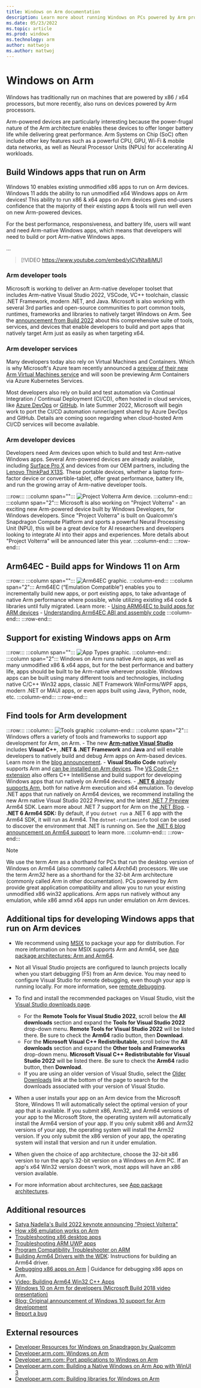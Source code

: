 ```yaml
---
title: Windows on Arm documentation
description: Learn more about running Windows on PCs powered by Arm processors. Find guidance on how to build Windows apps for Arm64 devices or iteratively update your existing Windows app to take advantage of Arm64 native capabilities.
ms.date: 05/23/2022
ms.topic: article
ms.prod: windows
ms.technology: arm
author: mattwojo
ms.author: mattwoj
---
```


# Windows on Arm

Windows has traditionally run on machines that are powered by x86 / x64 processors, but more recently, also runs on devices powered by Arm processors.

Arm-powered devices are particularly interesting because the power-frugal nature of the Arm architecture enables these devices to offer longer battery life while delivering great performance. Arm Systems on Chip (SoC) often include other key features such as a powerful CPU, GPU, Wi-Fi & mobile data networks, as well as Neural Processor Units (NPUs) for accelerating AI workloads.

## Build Windows apps that run on Arm

Windows 10 enables existing unmodified x86 apps to run on Arm devices. Windows 11 adds the ability to run unmodified x64 Windows apps on Arm devices! This ability to run x86 & x64 apps on Arm devices gives end-users confidence that the majority of their existing apps & tools will run well even on new Arm-powered devices.

For the best performance, responsiveness, and battery life, users will want and need Arm-native Windows apps, which means that developers will need to build or port Arm-native Windows apps.

...
> [!VIDEO https://www.youtube.com/embed/yICVNta8jMU]

### Arm developer tools

Microsoft is working to deliver an Arm-native developer toolset that includes Arm-native Visual Studio 2022, VSCode, VC++ toolchain, classic .NET Framework, modern .NET, and Java. Microsoft is also working with several 3rd parties and open-source communities to port common tools, runtimes, frameworks and libraries to natively target Windows on Arm. See the [announcement from Build 2022](https://blogs.windows.com/windowsdeveloper/2022/05/24/create-next-generation-experiences-at-scale-with-windows/) about this comprehensive suite of tools, services, and devices that enable developers to build and port apps that natively target Arm just as easily as when targeting x64.

### Arm developer services

Many developers today also rely on Virtual Machines and Containers. Which is why Microsoft's Azure team recently announced a [preview of their new Arm Virtual Machines service](https://azure.microsoft.com/blog/now-in-preview-azure-virtual-machines-with-ampere-altra-armbased-processors/) and will soon be previewing Arm Containers via Azure Kubernetes Services.

Most developers also rely on build and test automation via Continual Integration / Continual Deployment (CI/CD), often hosted in cloud services, like [Azure DevOps](/azure/architecture/example-scenario/apps/devops-dotnet-webapp) or [GitHub](https://resources.github.com/ci-cd/). In late Summer 2022, Microsoft will begin work to port the CI/CD automation runner/agent shared by Azure DevOps and GitHub. Details are coming soon regarding when cloud-hosted Arm CI/CD services will become available.

### Arm developer devices

Developers need Arm devices upon which to build and test Arm-native Windows apps. Several Arm-powered devices are already available, including [Surface Pro X](https://www.microsoft.com/surface/prox) and devices from our OEM partners, including the [Lenovo ThinkPad X13S](https://www.lenovo.com/us/en/p/coming-soon/thinkpad-x13s-13-inch-wos/len101t0019). These portable devices, whether a laptop form-factor device or convertible-tablet, offer great performance, battery life, and run the growing array of Arm-native developer tools.

:::row:::
    :::column span="":::
       ![Project Volterra Arm device.](./images/project-volterra-device2.png)
    :::column-end:::
    :::column span="2":::
        Microsoft is also working on "Project Volterra" - an exciting new Arm-powered device built by Windows Developers, for Windows developers. Since "Project Volterra" is built on Qualcomm's Snapdragon Compute Platform and sports a powerful Neural Processing Unit (NPU), this will be a great device for AI researchers and developers looking to integrate AI into their apps and experiences. More details about "Project Volterra" will be announced later this year.
    :::column-end:::
:::row-end:::

## Arm64EC - Build apps for Windows 11 on Arm

:::row:::
    :::column span="":::
       ![Arm64EC graphic.](./images/arm64ec.png)
    :::column-end:::
    :::column span="2":::
        Arm64EC (“Emulation Compatible”) enables you to incrementally build new apps, or port existing apps, to take advantage of native Arm performance where possible, while utilizing existing x64 code & libraries until fully migrated. Learn more:
        - [Using ARM64EC to build apps for ARM devices](./arm64ec.md)
        - [Understanding Arm64EC ABI and assembly code](./arm64ec-abi.md)
    :::column-end:::
:::row-end:::

## Support for existing Windows apps on Arm

:::row:::
    :::column span="":::
       ![App Types graphic.](./images/app-types.png)
    :::column-end:::
    :::column span="2":::
        Windows on Arm runs native Arm apps, as well as many unmodified x86 & x64 apps, but for the best performance and battery life, apps should be built to be Arm-native wherever possible. Windows apps can be built using many different tools and technologies, including native C/C++ Win32 apps, classic .NET Framework WinForms/WPF apps, modern .NET or MAUI apps, or even apps built using Java, Python, node, etc.
    :::column-end:::
:::row-end:::

## Find tools for Arm development

:::row:::
    :::column:::
       ![Tools graphic](./images/arm-tools.png)
    :::column-end:::
    :::column span="2":::
        Windows offers a variety of tools and frameworks to support app development for Arm, on Arm.
        - The new **[Arm-native Visual Studio](/visualstudio/install/visual-studio-on-arm-devices)** includes **Visual C++**, **.NET & .NET Framework** and **Java** and will enable developers to natively build and debug Arm apps on Arm-based devices. Learn more in the [blog announcement](https://devblogs.microsoft.com/visualstudio/arm64-visual-studio/).
        - **Visual Studio Code** natively supports Arm and [can be installed on Arm devices](https://code.visualstudio.com/#alt-downloads). The [VS Code C++ extension](https://marketplace.visualstudio.com/items?itemName=ms-vscode.cpptools) also offers C++ IntelliSense and build support for developing Windows apps that run natively on Arm64 devices.
        - [**.NET 6** already supports Arm](/dotnet/core/whats-new/dotnet-6#arm64-support), both for native Arm execution and x64 emulation. To develop .NET apps that run natively on Arm64 devices, we recommend installing the new Arm native Visual Studio 2022 Preview, and the latest [.NET 7 Preview](https://dotnet.microsoft.com/download/dotnet/7.0) Arm64 SDK. Learn more about .NET 7 support for Arm on the [.NET Blog](https://devblogs.microsoft.com/dotnet/).
        - **.NET 6 Arm64 SDK:** By default, if you `dotnet run` a .NET 6 app with the Arm64 SDK, it will run as Arm64. The `dotnet-runtimeinfo` tool can be used to discover the environment that .NET is running on. See the [.NET 6 blog announcement on Arm64 support](https://devblogs.microsoft.com/dotnet/announcing-net-6/#windows-arm64) to learn more.
    :::column-end:::
:::row-end:::

> [!NOTE]
> We use the term *Arm* as a shorthand for PCs that run the desktop version of Windows on Arm64 (also commonly called *AArch64*) processors.  We use the term *Arm32* here as a shorthand for the 32-bit Arm architecture (commonly called *Arm* in other documentation). PCs powered by Arm provide great application compatibility and allow you to run your existing unmodified x86 win32 applications. Arm apps run natively without any emulation, while x86 amnd x64 apps run under emulation on Arm devices.

## Additional tips for developing Windows apps that run on Arm devices

- We recommend using [MSIX](/windows/msix/overview/) to package your app for distribution. For more information on how MSIX supports Arm and Arm64, see [App package architectures: Arm and Arm64](/windows/msix/package/device-architecture#arm-and-arm64).

- Not all Visual Studio projects are configured to launch projects locally when you start debugging (F5) from an Arm device. You may need to configure Visual Studio for remote debugging, even though your app is running locally. For more information, see [remote debugging](/visualstudio/debugger/remote-debugging).

- To find and install the recommended packages on Visual Studio, visit the [Visual Studio downloads page](https://visualstudio.microsoft.com/downloads/).
  - For the **Remote Tools for Visual Studio 2022**, scroll below the **All downloads** section and expand the **Tools for Visual Studio 2022** drop-down menu. **Remote Tools for Visual Studio 2022** will be listed there. Be sure to check the **Arm64** radio button, then **Download**.
  - For the **Microsoft Visual C++ Redistributable**, scroll below the **All downloads** section and expand the **Other tools and Frameworks** drop-down menu. **Microsoft Visual C++ Redistributable for Visual Studio 2022** will be listed there. Be sure to check the **Arm64** radio button, then **Download**.
  - If you are using an older version of Visual Studio, select the [Older Downloads](https://visualstudio.microsoft.com/vs/older-downloads/) link at the bottom of the page to search for the downloads associated with your version of Visual Studio.

- When a user installs your app on an Arm device from the Microsoft Store, Windows 11 will automatically select the optimal version of your app that is available. If you submit x86, Arm32, and Arm64 versions of your app to the Microsoft Store, the operating system will automatically install the Arm64 version of your app. If you only submit x86 and Arm32 versions of your app, the operating system will install the Arm32 version. If you only submit the x86 version of your app, the operating system will install that version and run it under emulation.
- When given the choice of app architecture, choose the 32-bit x86 version to run the app's 32-bit version on a Windows on Arm PC. If an app's x64 Win32 version doesn't work, most apps will have an x86 version available.
- For more information about architectures, see [App package architectures](/windows/msix/package/device-architecture).

## Additional resources

- [Satya Nadella's Build 2022 keynote announcing "Project Volterra"](https://youtu.be/BmGiJDeIiY0?t=63)
- [How x86 emulation works on Arm](./apps-on-arm-x86-emulation.md)
- [Troubleshooting x86 desktop apps](./apps-on-arm-troubleshooting-x86.md)
- [Troubleshooting ARM UWP apps](./apps-on-arm-troubleshooting-arm32.md)
- [Program Compatibility Troubleshooter on ARM](./apps-on-arm-program-compat-troubleshooter.md)
- [Building Arm64 Drivers with the WDK](/windows-hardware/drivers/develop/building-arm64-drivers): Instructions for building an Arm64 driver.
- [Debugging x86 apps on Arm](/windows-hardware/drivers/debugger/debugging-arm64) | Guidance for debugging x86 apps on Arm.
- [Video: Building Arm64 Win32 C++ Apps](https://www.youtube.com/watch?v=OZtVBDeVqCE)
- [Windows 10 on Arm for developers (Microsoft Build 2018 video presentation)](/events/build-2018/brk2438)
- [Blog: Original announcement of Windows 10 support for Arm development](https://blogs.windows.com/windowsdeveloper/2018/11/15/official-support-for-windows-10-on-arm-development/)
- [Report a bug](mailto:woafeedback@microsoft.com)

## External resources

- [Developer Resources for Windows on Snapdragon by Qualcomm](https://developer.qualcomm.com/hardware/windows-on-snapdragon/developer-resources)
- [Developer.arm.com: Windows on Arm](https://developer.arm.com/solutions/os/windows-on-arm)
- [Developer.arm.com: Port applications to Windows on Arm ](https://developer.arm.com/documentation/102341/0400/Overview)
- [Developer.arm.com: Building a Native Windows on Arm App with WinUI 3](https://developer.arm.com/documentation/102767/0100/)
- [Developer.arm.com: Building libraries for Windows on Arm](https://developer.arm.com/documentation/102528/)
